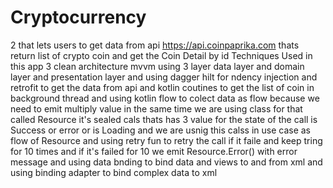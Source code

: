 
# Cryptocurrency
2
that lets users to get data from api https://api.coinpaprika.com thats return list of crypto coin and get the Coin Detail by id Techniques Used in this app
3
clean architecture mvvm using 3 layer data layer and domain layer and presentation layer and using  dagger hilt for ndency injection and retrofit to get the data from api and kotlin coutines to get the list of coin in background thread and using kotlin flow to colect data as flow because we need to emit multiply value in the same time we are using class for that called Resource it's sealed cals thats  has 3 value for the state of the call is Success or error or is Loading and we are usnig  this calss in use case as flow of Resource and using retry fun to retry the  call if it faile and keep tring for 10 times and if it's failed for 10 we emit Resource.Error() with error message and using data bnding to bind data and views to and from xml and using binding adapter to bind complex data to xml   

